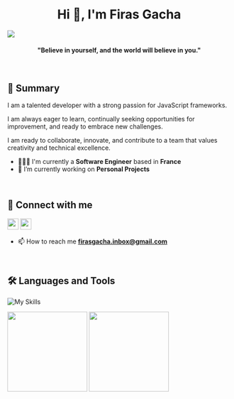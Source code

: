 <h1 align="center">Hi 👋, I'm Firas Gacha</h1>

<image src="https://camo.githubusercontent.com/07b047331ba9023ea7234e374f2bf9fcc2fc8c4a9117772f7584c877690743c0/68747470733a2f2f692e70696e696d672e636f6d2f6f726967696e616c732f32662f66342f32382f32666634323830303666336164653566313062656163363933373230363261622e676966" />

<h4 align="center">"Believe in yourself, and the world will believe in you."</h4>
<br/>

## 🚀 Summary
<p>I am a talented developer with a strong passion for JavaScript frameworks. 
  
  I am always eager to learn, continually seeking opportunities for improvement, and ready to embrace new challenges.
  
  I am ready to collaborate, innovate, and contribute to a team that values creativity and technical excellence.
</p>

- 👨🏻‍💻 I'm currently a **Software Engineer** based in **France**
- 🔭 I’m currently working on **Personal Projects**

<br/>

## 🔗 Connect with me

<p>
  <a href="https://www.linkedin.com/in/firasgacha"><img src="https://img.shields.io/badge/linkedin-%230077B5.svg?&style=for-the-badge&logo=linkedin&logoColor=white" height=25></a> 
  <a href="https://linktr.ee/firasgacha"><img src="https://img.shields.io/badge/linktree-%254f1a.svg?&style=for-the-badge&logo=linktree&logoColor=white" height=25></a> 
</p>

- 📫 How to reach me **firasgacha.inbox@gmail.com**

<br/>

## 🛠 Languages and Tools

![My Skills](https://skillicons.dev/icons?i=react,ts,laravel,docker,nginx,php,css,tailwind,mysql,postgres,nodejs,mongodb,expressjs,git,github,gitlab,stackoverflow,linux,vscode)

<a><img src="https://github-readme-stats.vercel.app/api?username=firasgacha&show_icons=true&theme=swift" height="180"/></a>
<a><img src="https://github-readme-stats.vercel.app/api/top-langs/?username=firasgacha&theme=swift&layout=compact&hide=css" height="180"/></a>



